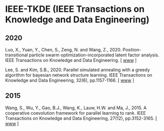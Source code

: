 # IEEE-TKDE (IEEE Transactions on Knowledge and Data Engineering)

## 2020

Luo, X., Yuan, Y., Chen, S., Zeng, N. and Wang, Z., 2020. Position-transitional particle swarm optimization-incorporated latent factor analysis. IEEE Transactions on Knowledge and Data Engineering. [ [www](https://ieeexplore.ieee.org/abstract/document/9238448) ]

Lee, S. and Kim, S.B., 2020. Parallel simulated annealing with a greedy algorithm for bayesian network structure learning. IEEE Transactions on Knowledge and Data Engineering, 32(6), pp.1157-1166. [ [www](https://ieeexplore.ieee.org/abstract/document/8642291) ]

## 2015

Wang, S., Wu, Y., Gao, B.J., Wang, K., Lauw, H.W. and Ma, J., 2015. A cooperative coevolution framework for parallel learning to rank. IEEE Transactions on Knowledge and Data Engineering, 27(12), pp.3152-3165. [ [www](https://ieeexplore.ieee.org/abstract/document/7152946) ]
